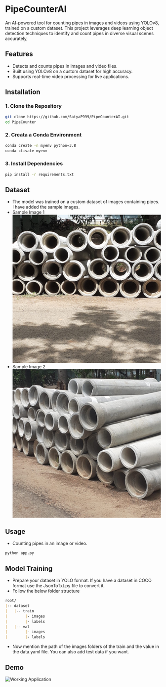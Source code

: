 # PipeCounterAI
An AI-powered tool for counting pipes in images and videos using YOLOv8, trained on a custom dataset. This project leverages deep learning object detection techniques to identify and count pipes in diverse visual scenes accurately,


## Features
- Detects and counts pipes in images and video files.
- Built using YOLOv8 on a custom dataset for high accuracy.
- Supports real-time video processing for live applications.

## Installation

### 1. Clone the Repository
```bash
git clone https://github.com/SatyaP999/PipeCounterAI.git
cd PipeCounter
```
### 2. Creata a Conda Environment
```bash
conda create -n myenv python=3.8
conda ctivate myenv
```
### 3. Install Dependencies
```bash
pip install -r requirements.txt
```

## Dataset
- The model was trained on a custom dataset of images containing pipes. I have added the sample images.
- Sample Image 1
![Sample Image 1](image-2.jpeg)
- Sample Image 2
![Sample Image 2](image-1.jpeg)

## Usage
- Counting pipes in an image or video.
```bash
python app.py
```

## Model Training
- Prepare your dataset in YOLO format. If you have a dataset in COCO format use the JsonToTxt.py file to convert it.
- Follow the below folder structure
```markdown
root/
|-- dataset
|   |-- train
|        |- images
|        |- labels
|   |-- val
|        |- images
|        |- labels
```
- Now mention the path of the images folders of the train and the value in the data.yaml file. You can also add test data if you want.

## Demo
![Working Application]()
